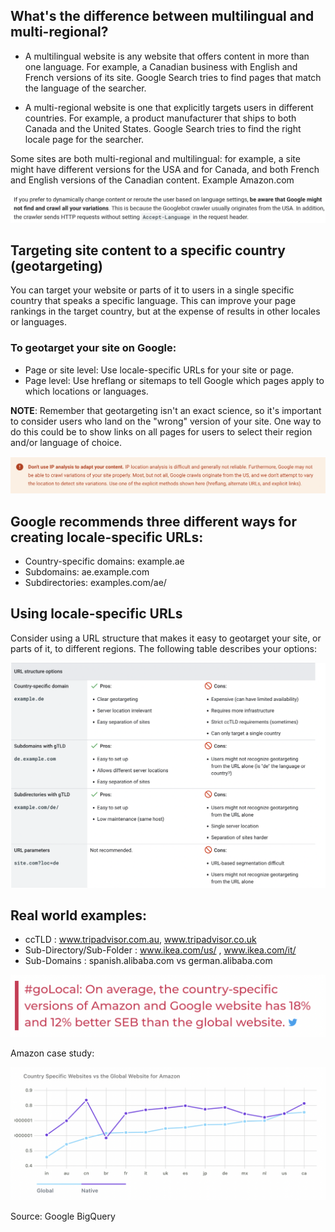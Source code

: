 ## What's the difference between multilingual and multi-regional?

- A multilingual website is any website that offers content in more than one language. For example, a Canadian business with English and French versions of its site. Google Search tries to find pages that match the language of the searcher.

- A multi-regional website is one that explicitly targets users in different countries. For example, a product manufacturer that ships to both Canada and the United States. Google Search tries to find the right locale page for the searcher.

Some sites are both multi-regional and multilingual: for example, a site might have different versions for the USA and for Canada, and both French and English versions of the Canadian content. Example Amazon.com

![dynamic_content_change](./dynamic_content_change.png)

## Targeting site content to a specific country (geotargeting)

You can target your website or parts of it to users in a single specific country that speaks a specific language. This can improve your page rankings in the target country, but at the expense of results in other locales or languages.

### To geotarget your site on Google:

- Page or site level: Use locale-specific URLs for your site or page.
- Page level: Use hreflang or sitemaps to tell Google which pages apply to which locations or languages.

**NOTE**: Remember that geotargeting isn't an exact science, so it's important to consider users who land on the "wrong" version of your site. One way to do this could be to show links on all pages for users to select their region and/or language of choice.

![ip_based_analysis](./ip_based_analysis.png)

## Google recommends three different ways for creating locale-specific URLs:

- Country-specific domains: example.ae
- Subdomains: ae.example.com
- Subdirectories: examples.com/ae/

## Using locale-specific URLs

Consider using a URL structure that makes it easy to geotarget your site, or parts of it, to different regions. The following table describes your options:

![locale_specific_urls_table](./comparison.png)

## Real world examples:

- ccTLD : www.tripadvisor.com.au, www.tripadvisor.co.uk
- Sub-Directory/Sub-Folder : www.ikea.com/us/ , www.ikea.com/it/
- Sub-Domains : spanish.alibaba.com vs german.alibaba.com

![goLocal](./goLocal.png)

Amazon case study:

![amazon_case_study](./amazon_case_study.png)

Source: Google BigQuery

<script src="https://gist.github.com/RatulSaha/2009ab5956163d247cac1240c3facba4.js"></script>
